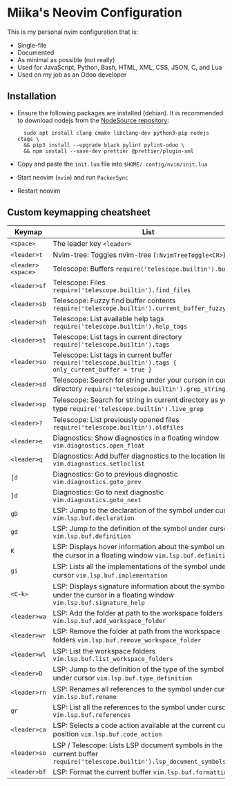 # Miika's Neovim Configuration

This is my personal nvim configuration that is:

- Single-file
- Documented
- As minimal as possible (not really)
- Used for JavaScript, Python, Bash, HTML, XML, CSS, JSON, C, and Lua
- Used on my job as an Odoo developer

## Installation

- Ensure the following packages are installed (debian). It is recommended to download
  nodejs from the [NodeSource repository](https://github.com/nodesource/distributions):

        sudo apt install clang cmake libclang-dev python3-pip nodejs ctags \
        && pip3 install --upgrade black pylint pylint-odoo \
        && npm install --save-dev prettier @prettier/plugin-xml

- Copy and paste the `init.lua` file into `$HOME/.config/nvim/init.lua`
- Start neovim (`nvim`) and run `PackerSync`
- Restart neovim

## Custom keymapping cheatsheet

| Keymap            | List                                                                                                                    |
| ----------------- | ----------------------------------------------------------------------------------------------------------------------- |
| `<space>`         | The leader key `<leader>`                                                                                               |
| `<leader>t`       | Nvim-tree: Toggles nvim-tree (`:NvimTreeToggle<CR>`)                                                                    |
| `<leader><space>` | Telescope: Buffers `require('telescope.builtin').buffers`                                                               |
| `<leader>sf`      | Telescope: Files `require('telescope.builtin').find_files`                                                              |
| `<leader>sb`      | Telescope: Fuzzy find buffer contents `require('telescope.builtin').current_buffer_fuzzy_find`                          |
| `<leader>sh`      | Telescope: List available help tags `require('telescope.builtin').help_tags`                                            |
| `<leader>st`      | Telescope: List tags in current directory `require('telescope.builtin').tags`                                           |
| `<leader>so`      | Telescope: List tags in current buffer `require('telescope.builtin').tags { only_current_buffer = true }`               |
| `<leader>sd`      | Telescope: Search for string under your curson in current directory `require('telescope.builtin').grep_string`          |
| `<leader>sp`      | Telescope: Search for string in current directory as you type `require('telescope.builtin').live_grep`                  |
| `<leader>?`       | Telescope: List previously opened files `require('telescope.builtin').oldfiles`                                         |
| `<leader>e`       | Diagnostics: Show diagnostics in a floating window `vim.diagnostics.open_float`                                         |
| `<leader>q`       | Diagnostics: Add buffer diagnostics to the location list `vim.diagnostics.setloclist`                                   |
| `[d`              | Diagnostics: Go to previous diagnostic `vim.diagnostics.goto_prev`                                                      |
| `]d`              | Diagnostics: Go to next diagnostic `vim.diagnostics.goto_next`                                                          |
| `gD`              | LSP: Jump to the declaration of the symbol under cursor `vim.lsp.buf.declaration`                                       |
| `gd`              | LSP: Jump to the definition of the symbol under cursor `vim.lsp.buf.definition`                                         |
| `K`               | LSP: Displays hover information about the symbol under the cursor in a floating window `vim.lsp.buf.definition`         |
| `gi`              | LSP: Lists all the implementations of the symbol under cursor `vim.lsp.buf.implementation`                              |
| `<C-k>`           | LSP: Displays signature information about the symbol under the cursor in a floating window `vim.lsp.buf.signature_help` |
| `<leader>wa`      | LSP: Add the folder at path to the workspace folders `vim.lsp.buf.add_workspace_folder`                                 |
| `<leader>wr`      | LSP: Remove the folder at path from the workspace folders `vim.lsp.buf.remove_workspace_folder`                         |
| `<leader>wl`      | LSP: List the workspace folders `vim.lsp.buf.list_workspace_folders`                                                    |
| `<leader>D`       | LSP: Jump to the definition of the type of the symbol under cursor `vim.lsp.buf.type_definition`                        |
| `<leader>rn`      | LSP: Renames all references to the symbol under cursor `vim.lsp.buf.rename`                                             |
| `gr`              | LSP: List all the references to the symbol under cursor `vim.lsp.buf.references`                                        |
| `<leader>ca`      | LSP: Selects a code action available at the current cursor position `vim.lsp.buf.code_action`                           |
| `<leader>so`      | LSP / Telescope: Lists LSP document symbols in the current buffer `require('telescope.builtin').lsp_document_symbols`   |
| `<leader>bf`      | LSP: Format the current buffer `vim.lsp.buf.formatting`                                                                 |
